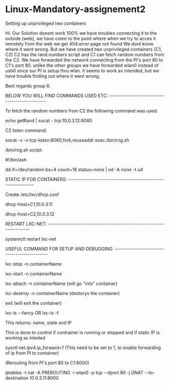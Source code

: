 # Linux-Mandatory-assignement2
Setting up unprivileged two containers

Hi.
Our Solution doesnt work 100% we have troubles connecting it to the outside (web), we have come to the point where when
we try to acces it remotely from the web we get 404:error page not found
We dont know where it went wrong. 
But we have created two unprivileged containers (C1, C2) C2 has the rand.numbers script and C1 can fetch random numbers
from the C2. 
We have forwarded the network connecting from the PI's port 80 to C1's port 80.
unlike the other groups we have forwarded wlan0 instead of usb0 since our PI is setup thru wlan.
it seems to work as intended, but we have trouble finding out where it went wrong.

Best regards group 6.




BELOW YOU WILL FIND COMMANDS USED ETC: -----------------------------------------------

To fetch the random numbers from C2 the following command was used:

echo getRand | socat - tcp:10.0.3.12:8080

C2 listen command:

socat -v -v tcp-listen:8080,fork,reuseaddr exec:/bin/rng.sh

/bin/rng.sh script:

#!/bin/ash

dd if=/dev/random bs=4 count=16 status=none | od -A none -t u4

STATIC IP FOR CONTAINERS: -------------------------------------------------------------

Create /etc/lxc/dhcp.conf

dhcp-host=C1,10.0.3.11

dhcp-host=C2,10.0.3.12
  
  

RESTART LXC-NET: ---------------------------------------------------------------------
  
systemctl restart lxc-net
  
  
  
USEFUL COMMAND FOR SETUP AND DEBUGGING: ---------------------------------------------

  
lxc-stop -n containerName

lxc-start -n containerName

lxc-attach -n containerName (will go "into" container)

lxc-destroy -n containerName (destorys the container)

exit (will exit the container)
  
lxc-ls --fancy OR lxc-ls -f

  This returns: name, state and IP
  
  This is done to control if contrainer is running or stopped and if static IP is 
  working as inteded

sysctl net.ipv4.ip_forward=1 (This need to be set to 1, to enable forwarding of ip from PI to container)

(Rerouting from PI's port 80 to C1:8000)

iptables -t nat -A PREROUTING -i wlan0 -p tcp --dport 80 -j DNAT --to-destination 10.0.3.11:8000  


